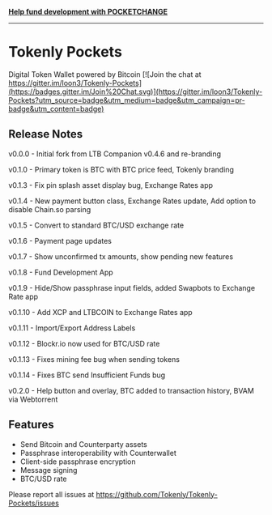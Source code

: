 __[Help fund development with POCKETCHANGE](http://swapbot.tokenly.com/public/loon3/f769ae27-43c7-4fc9-93ab-126a1737930a)__

---

# Tokenly Pockets

Digital Token Wallet powered by Bitcoin
[![Join the chat at https://gitter.im/loon3/Tokenly-Pockets](https://badges.gitter.im/Join%20Chat.svg)](https://gitter.im/loon3/Tokenly-Pockets?utm_source=badge&utm_medium=badge&utm_campaign=pr-badge&utm_content=badge)

## Release Notes

v0.0.0 - Initial fork from LTB Companion v0.4.6 and re-branding

v0.1.0 - Primary token is BTC with BTC price feed, Tokenly branding 

v0.1.3 - Fix pin splash asset display bug, Exchange Rates app

v0.1.4 - New payment button class, Exchange Rates update, Add option to disable Chain.so parsing

v0.1.5 - Convert to standard BTC/USD exchange rate

v0.1.6 - Payment page updates

v0.1.7 - Show unconfirmed tx amounts, show pending new features

v0.1.8 - Fund Development App

v0.1.9 - Hide/Show passphrase input fields, added Swapbots to Exchange Rate app

v0.1.10 - Add XCP and LTBCOIN to Exchange Rates app

v0.1.11 - Import/Export Address Labels

v0.1.12 - Blockr.io now used for BTC/USD rate

v0.1.13 - Fixes mining fee bug when sending tokens

v0.1.14 - Fixes BTC send Insufficient Funds bug

v0.2.0 - Help button and overlay, BTC added to transaction history, BVAM via Webtorrent

## Features

- Send Bitcoin and Counterparty assets
- Passphrase interoperability with Counterwallet
- Client-side passphrase encryption
- Message signing
- BTC/USD rate

Please report all issues at https://github.com/Tokenly/Tokenly-Pockets/issues
